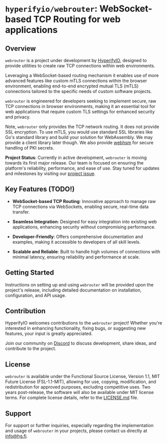 # `hyperifyio/webrouter`: WebSocket-based TCP Routing for web applications

## Overview

`webrouter` is a project under development by [HyperifyIO](https://www.hyperify.io), designed to 
provide utilities to create raw TCP connections within web environments. 

Leveraging a WebSocket-based routing mechanism it enables use of more advanced 
features like custom mTLS connections within the browser environment, enabling 
end-to-end encrypted mutual TLS (mTLS) connections tailored to the specific 
needs of custom software projects.

`webrouter` is engineered for developers seeking to implement secure, raw TCP 
connections in browser environments, making it an essential tool for web 
applications that require custom TLS settings for enhanced security and 
privacy.

Note, `webrouter` only provides the TCP network routing. It does not provide 
SSL encryption. To use mTLS, you would use standard SSL libraries like Go's 
standard library and build your solution for WebAssembly. We may provide a 
client library later though. We also provide 
[webhsm](https://github.com/hyperifyio/webhsm) for secure handling of PKI 
secrets.

**Project Status**: Currently in active development, `webrouter` is moving 
towards its first major release. Our team is focused on ensuring the platform's 
reliability, performance, and ease of use. Stay tuned for updates and 
milestones by visiting our [project issue](https://github.com/hyperifyio/webrouter/issues/1).

## Key Features (TODO!)

- **WebSocket-based TCP Routing**: Innovative approach to manage raw TCP 
  connections via WebSockets, enabling secure, real-time data transfer.

- **Seamless Integration**: Designed for easy integration into existing web 
  applications, enhancing security without compromising performance.

- **Developer-Friendly**: Offers comprehensive documentation and examples, 
  making it accessible to developers of all skill levels.

- **Scalable and Reliable**: Built to handle high volumes of connections with 
  minimal latency, ensuring reliability and performance at scale.

## Getting Started

Instructions on setting up and using `webrouter` will be provided upon the 
project's release, including detailed documentation on installation, 
configuration, and API usage.

## Contribution

HyperifyIO welcomes contributions to the `webrouter` project! Whether you're 
interested in enhancing functionality, fixing bugs, or suggesting new features, 
your input is greatly appreciated.

Join our community on [Discord](https://discord.com/invite/UBTrHxA78f) to 
discuss development, share ideas, and contribute to the project.

## License

`webrouter` is available under the Functional Source License, Version 1.1, MIT 
Future License (FSL-1.1-MIT), allowing for use, copying, modification, and 
redistribution for approved purposes, excluding competitive uses. Two years 
post-release, the software will also be available under MIT license terms. For 
complete license details, refer to the [LICENSE.md](LICENSE) file.

## Support

For support or further inquiries, especially regarding the implementation and 
usage of `webrouter` in your projects, please contact us directly at 
info@hg.fi.
